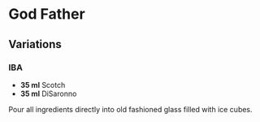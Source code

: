 # God Father

## Variations

### IBA

* **35 ml** Scotch
* **35 ml** DiSaronno

Pour all ingredients directly into old fashioned glass filled with ice cubes.
